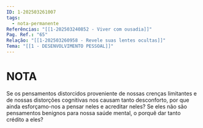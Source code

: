 ```yaml
---
ID: 1-202503261007
tags:
  - nota-permanente
Referências: "[[1-202503240852 - Viver com ousadia]]"
Pag. Ref.: "65"
Relação: "[[1-202503260958 - Revele suas lentes ocultas]]"
Tema: "[[1 - DESENVOLVIMENTO PESSOAL]]"
---
```

# NOTA 

Se os pensamentos distorcidos proveniente de nossas crenças limitantes e de nossas distorções cognitivas nos causam tanto desconforto, por que ainda esforçamo-nos a pensar neles e acreditar neles? Se eles não são pensamentos benignos para nossa saúde mental, o porquê dar tanto crédito a eles?